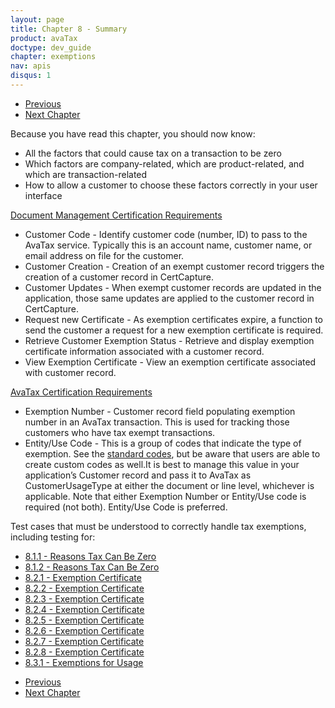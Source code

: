 ```yaml
---
layout: page
title: Chapter 8 - Summary
product: avaTax
doctype: dev_guide
chapter: exemptions
nav: apis
disqus: 1
---
```

<ul class="pager">
  <li class="previous"><a href="/avatax/dev-guide/exemptions/zero-tax-using-tax-overrides/"><i class="glyphicon glyphicon-chevron-left"></i>Previous</a></li>
  <li class="next"><a href="/avatax/dev-guide/locations/">Next Chapter<i class="glyphicon glyphicon-chevron-right"></i></a></li>
</ul>

Because you have read this chapter, you should now know: 
<ul class="dev-guide-list">
    <li>All the factors that could cause tax on a transaction to be zero</li>
    <li>Which factors are company-related, which are product-related, and which are transaction-related</li>
    <li>How to allow a customer to choose these factors correctly in your user interface</li>
</ul>

<div class="dev-guide-certification">
<div class="dev-guide-certification-heading"><a href="/certification/avatax/use-tax/">Document Management Certification Requirements</a></div>
<div class="dev-guide-certification-content">
    <ul class="dev-guide-list">
        <li>Customer Code - Identify customer code (number, ID) to pass to the AvaTax service. Typically this is an account name, customer name, or email address on file for the customer.</li>
        <li>Customer Creation - Creation of an exempt customer record triggers the creation of a customer record in CertCapture.</li>
        <li>Customer Updates - When exempt customer records are updated in the application, those same updates are applied to the customer record in CertCapture.</li>
        <li>Request new Certificate - As exemption certificates expire, a function to send the customer a request for a new exemption certificate is required.</li>
        <li>Retrieve Customer Exemption Status - Retrieve and display exemption certificate information associated with a customer record.</li>
        <li>View Exemption Certificate - View an exemption certificate associated with customer record.</li>
    </ul>
</div>
</div>

<div class="dev-guide-certification">
<div class="dev-guide-certification-heading"><a href="/certification/avatax/use-tax/">AvaTax Certification Requirements</a></div>
<div class="dev-guide-certification-content">
    <ul class="dev-guide-list">
        <li>Exemption Number - Customer record field populating exemption number in an AvaTax transaction. This is used for tracking those customers who have tax exempt transactions.</li>
        <li>Entity/Use Code - This is a group of codes that indicate the type of exemption.  See the <a class="dev-guide-link" href="/avatax/handling-tax-exempt-customers/">standard codes</a>, but be aware that users are able to create custom codes as well.It is best to manage this value in your application’s Customer record and pass it to AvaTax as CustomerUsageType at either the document or line level, whichever is applicable. Note that either Exemption Number or Entity/Use code is required (not both). Entity/Use Code is preferred.</li>
    </ul>
</div>
</div>


Test cases that must be understood to correctly handle tax exemptions, including testing for:
<ul class="dev-guide-list">
    <li><a class="dev-guide-link" href="/avatax/dev-guide/exemptions/reasons-tax-can-be-zero/#test1">8.1.1 - Reasons Tax Can Be Zero</a></li>
    <li><a class="dev-guide-link" href="/avatax/dev-guide/exemptions/reasons-tax-can-be-zero/#test2">8.1.2 - Reasons Tax Can Be Zero</a></li>
    <li><a class="dev-guide-link" href="/avatax/dev-guide/exemptions/exemption-certificate/#test1">8.2.1 - Exemption Certificate</a></li>
    <li><a class="dev-guide-link" href="/avatax/dev-guide/exemptions/exemption-certificate/#test2">8.2.2 - Exemption Certificate</a></li>
    <li><a class="dev-guide-link" href="/avatax/dev-guide/exemptions/exemption-certificate/#test3">8.2.3 - Exemption Certificate</a></li>
    <li><a class="dev-guide-link" href="/avatax/dev-guide/exemptions/exemption-certificate/#test4">8.2.4 - Exemption Certificate</a></li>
    <li><a class="dev-guide-link" href="/avatax/dev-guide/exemptions/exemption-certificate/#test5">8.2.5 - Exemption Certificate</a></li>
    <li><a class="dev-guide-link" href="/avatax/dev-guide/exemptions/exemption-certificate/#test6">8.2.6 - Exemption Certificate</a></li>
    <li><a class="dev-guide-link" href="/avatax/dev-guide/exemptions/exemption-certificate/#test7">8.2.7 - Exemption Certificate</a></li>
    <li><a class="dev-guide-link" href="/avatax/dev-guide/exemptions/exemption-certificate/#test8">8.2.8 - Exemption Certificate</a></li>
    <li><a class="dev-guide-link" href="/avatax/dev-guide/exemptions/exemptions-for-usage/#test1">8.3.1 - Exemptions for Usage</a></li>
</ul>

<ul class="pager">
  <li class="previous"><a href="/avatax/dev-guide/exemptions/zero-tax-using-tax-overrides/"><i class="glyphicon glyphicon-chevron-left"></i>Previous</a></li>
  <li class="next"><a href="/avatax/dev-guide/locations/">Next Chapter<i class="glyphicon glyphicon-chevron-right"></i></a></li>
</ul>